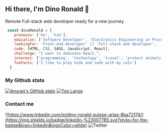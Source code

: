 ## Hi there, I'm Dino Ronald 👋

Remote Full-stack web developer ready for a new journey


```javascript
 const dinoRonald = {
    pronouns: ['he', 'him'],
    education: ['Software Developer', 'Electronics Engineering in Process Automation'],
    lookingFor: 'Front-end developer' || 'Full-stack web developer',
    code: [HTML, CSS, SASS, JavaScript, React],
    challenge: "I want to dominate React.",
    interest: ['programming', 'technology', 'travel', 'protect animals', 'soccer'],
    funFacts: ['I like to play hide and seek with my cats']
  }
  ```
### My Github stats
[![Anurag's GitHub stats](https://github-readme-stats.vercel.app/api?username=dqarias&show_icons=true&theme=dracula)](https://github.com/dqarias/github-readme-stats)
[![Top Langs](https://github-readme-stats.vercel.app/api/top-langs/?username=dqarias&layout=compact&theme=dracula)](https://github.com/dqarias/github-readme-stats)

### Contact me

![https://www.linkedin.com/in/dino-ronald-quispe-arias-8ba72174/](https://img.shields.io/badge/linkedin-%230077B5.svg?style=for-the-badge&logo=linkedin&logoColor=white)
![Twitter](https://img.shields.io/badge/Twitter-%231DA1F2.svg?style=for-the-badge&logo=Twitter&logoColor=white)
<!--
**dqarias/dqarias** is a ✨ _special_ ✨ repository because its `README.md` (this file) appears on your GitHub profile.

Here are some ideas to get you started:

- 🔭 I’m currently working on ...
- 🌱 I’m currently learning ...
- 👯 I’m looking to collaborate on ...
- 🤔 I’m looking for help with ...
- 💬 Ask me about ...
- 📫 How to reach me: ...
- 😄 Pronouns: ...
- ⚡ Fun fact: ...
-->
